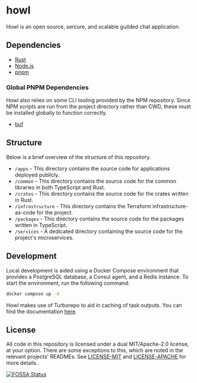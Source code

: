 # howl

Howl is an open source, sercure, and scalable guilded chat application.

## Dependencies

- [Rust](https://www.rust-lang.org/tools/install)
- [Node.js](https://nodejs.org/en/download/)
- [pnpm](https://pnpm.io/installation)

### Global PNPM Dependencies

Howl also relies on some CLI tooling provided by the NPM repository. Since NPM scripts are run from
the project directory rather than CWD, these must be installed globally to function correctly.

- [buf](https://docs.buf.build/installation)

## Structure

Below is a brief overview of the structure of this repository.

- `/apps` - This directory contains the source code for applications deployed publicly.
- `/common` - This directory contains the source code for the common libraries in both TypeScript
  and Rust.
- `/crates` - This directory contains the source code for the crates written in Rust.
- `/infrastructure` - This directory contains the Terraform infrastructure-as-code for the project.
- `/packages` - This directory contains the source code for the packages written in TypeScript.
- `/services` - A dedicated directory containing the source code for the project's microservices.

## Development

Local development is aided using a Docker Compose environment that provides a PostgreSQL database, a
Consul agent, and a Redis instance. To start the environment, run the following command:

```sh
docker compose up -d
```

Howl makes use of Turborepo to aid in caching of task outputs. You can find the documentation
[here](https://turbo.build/repo/docs/reference/command-line-reference).

## License

All code in this repository is licensed under a dual MIT/Apache-2.0 license, at your option. There
are some exceptions to this, which are noted in the relevant projects' READMEs. See
[LICENSE-MIT](LICENSE-MIT) and [LICENSE-APACHE](LICENSE-APACHE) for more details.

[![FOSSA Status](https://app.fossa.com/api/projects/custom%2B34788%2Fgithub.com%2Fkaylendog%2Fhowlapp.svg?type=large)](https://app.fossa.com/projects/custom%2B34788%2Fgithub.com%2Fkaylendog%2Fhowlapp?ref=badge_large)
